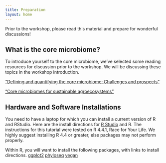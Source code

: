 ```yaml
---
title: Preparation
layout: home
---
```


Prior to the workshop, please read this material and prepare for wonderful discussions!

## What is the core microbiome?

To introduce yourself to the core microbiome, we’ve selected some reading resources for discussion prior to the workshop. We will be discussing these topics in the workshop introduction.

[“Defining and quantifying the core microbiome: Challenges and prospects”](https://www.pnas.org/doi/full/10.1073/pnas.2104429118)

[“Core microbiomes for sustainable agroecosystems”](https://www.nature.com/articles/s41477-018-0139-4)

## Hardware and Software Installations

You need to have a laptop for which you can install a current version of R and RStudio.  Here are the install directions for [R Studio](https://posit.co/download/rstudio-desktop/) and R.  The instructions for this tutorial were tested on R 4.4.1, Race for Your Life.  We highly suggest instalilng R 4.4 or greater, else packages may not perform properly.

Within R, you will want to install the following packages, with links to install directions.
[ggplot2](https://ggplot2.tidyverse.org/)
[phyloseq](https://bioconductor.org/packages/release/bioc/html/phyloseq.html)
[vegan](https://vegandevs.github.io/vegan/)




